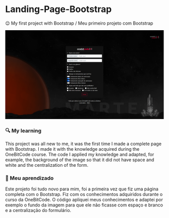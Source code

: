# Landing-Page-Bootstrap
:wink: My first project with Bootstrap /  Meu primeiro projeto com Bootstrap

 <img src="./img/screenshot.png">

### :mag: My learning
This project was all new to me, it was the first time I made a complete page with Bootstrap. I made it with the knowledge acquired during the OneBitCode course. The code I applied my knowledge and adapted, for example, the background of the image so that it did not have space and white and the centralization of the form.

###  :mag_right: Meu aprendizado
Este projeto foi tudo novo para mim, foi a primeira vez que fiz uma página completa com o Bootstrap. Fiz com os conhecimentos adquiridos durante o curso da OneBitCode. O código apliquei meus conhecimentos e adaptei por exemplo o fundo da imagem para que ele não ficasse com espaço e branco e a centralização do formulário.

